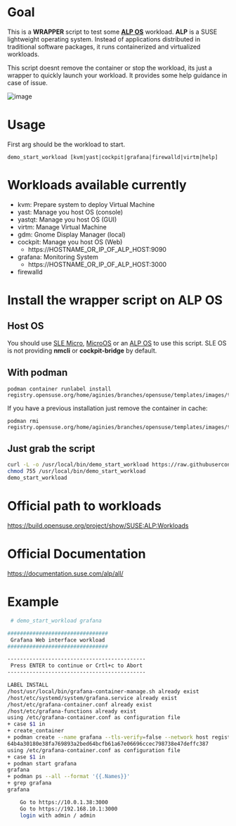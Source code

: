 
# Goal

This is a **WRAPPER** script to test some **[ALP OS](https://github.com/aginies/alp-os#official-documentation)** workload.
**ALP** is a SUSE lightweight operating system. Instead of applications 
distributed in traditional software packages, it runs 
containerized and virtualized workloads.

This script doesnt remove the container or stop the workload, its just
a wrapper to quickly launch your workload. It provides some help guidance
in case of issue.

![image](https://github.com/aginies/alp-os/blob/53b0e807fa649cba70abb81b3ca85cd60d8f97ef/alp_OS_SUSE.gif)

# Usage

First arg should be the workload to start.

`demo_start_workload [kvm|yast|cockpit|grafana|firewalld|virtm|help]`

# Workloads available currently

* kvm: Prepare system to deploy Virtual Machine
* yast: Manage you host OS (console)
* yastqt: Manage you host OS (GUI)
* virtm: Manage Virtual Machine
* gdm: Gnome Display Manager (local)
* cockpit: Manage you host OS (Web)
   * https://HOSTNAME_OR_IP_OF_ALP_HOST:9090
* grafana: Monitoring System
   * https://HOSTNAME_OR_IP_OF_ALP_HOST:3000
* firewalld

# Install the wrapper script on ALP OS 

## Host OS

You should use [SLE Micro](https://www.suse.com/products/micro/), [MicroOS](https://microos.opensuse.org/) or an [ALP OS](https://download.opensuse.org/repositories/SUSE:/ALP:/PUBLISH/images/) to use this script.
SLE OS is not providing **nmcli** or **cockpit-bridge** by default.

## With podman
```
podman container runlabel install registry.opensuse.org/home/aginies/branches/opensuse/templates/images/tumbleweed/containers/suse/alp/workloads/demo:latest
```

If you have a previous installation just remove the container in cache:
```
podman rmi registry.opensuse.org/home/aginies/branches/opensuse/templates/images/tumbleweed/containers/suse/alp/workloads/demo:latest
```

## Just grab the script

```bash
curl -L -o /usr/local/bin/demo_start_workload https://raw.githubusercontent.com/aginies/alp-os/main/demo_start_workload
chmod 755 /usr/local/bin/demo_start_workload
demo_start_workload
```

# Official path to workloads

https://build.opensuse.org/project/show/SUSE:ALP:Workloads

# Official Documentation

https://documentation.suse.com/alp/all/

# Example

```bash
 # demo_start_workload grafana

################################
 Grafana Web interface workload
################################

--------------------------------------------
 Press ENTER to continue or Crtl+c to Abort
--------------------------------------------

LABEL INSTALL
/host/usr/local/bin/grafana-container-manage.sh already exist
/host/etc/systemd/system/grafana.service already exist
/host/etc/grafana-container.conf already exist
/host/etc/grafana-functions already exist
using /etc/grafana-container.conf as configuration file
+ case $1 in
+ create_container
+ podman create --name grafana --tls-verify=false --network host registry.opensuse.org/suse/alp/workloads/tumbleweed_containerfiles/suse/alp/workloads/grafana:latest
64b4a30180e38fa769893a2bed64bcfb61a67e06696ccec798738e47deffc387
using /etc/grafana-container.conf as configuration file
+ case $1 in
+ podman start grafana
grafana
+ podman ps --all --format '{{.Names}}'
+ grep grafana
grafana

	Go to https://10.0.1.38:3000
	Go to https://192.168.10.1:3000
	login with admin / admin
```
